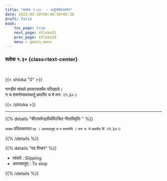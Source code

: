 ```yaml
---
title: "श्लोक १.३०  - अर्जुनविशादयोग"
date: 2022-03-10T06:49:10+05:30
draft: false
book:
    toc_page: true
    next_page: shloka31
    prev_page: shloka28
    menu : geeta_menu
---
```


### श्लोक १.३० {class=text-center}

<br/>

{{< shloka  "0"  >}}

गाण्डीवं स्रंसते हस्तात्त्वक्चैव परिदह्यते।  
न च शक्नोम्यवस्थातुं भ्रमतीव च मे मनः ॥१.३०॥

{{< /shloka >}}

---

{{% details "श्रीराघवेन्द्रतीर्थविरचित गीताविवृतिः " %}}

`त्वक्च` परितस्तप्यत `एव` । `अवस्थातुम्` `च` `न`
`शक्नोमि` । `मनः` `च मे` `भ्रमतीव` च ॥१.३०॥ 

{{% /details %}}


{{% details "पद विचार" %}}
- स्रंसते : Slipping
- अवस्थातुम् : To stop

{{% /details %}}